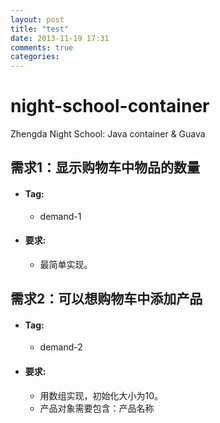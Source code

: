 ```yaml
---
layout: post
title: "test"
date: 2013-11-19 17:31
comments: true
categories: 
---
```

night-school-container
======================

Zhengda Night School: Java container &amp; Guava


## 需求1：显示购物车中物品的数量

* #### Tag:
    - demand-1

* #### 要求:
    - 最简单实现。

## 需求2：可以想购物车中添加产品

* #### Tag:
    - demand-2

* #### 要求:
    - 用数组实现，初始化大小为10。
    - 产品对象需要包含：产品名称